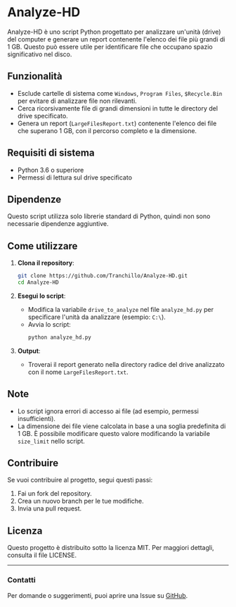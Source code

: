 
# Analyze-HD

Analyze-HD è uno script Python progettato per analizzare un'unità (drive) del computer e generare un report contenente l'elenco dei file più grandi di 1 GB. Questo può essere utile per identificare file che occupano spazio significativo nel disco.

## Funzionalità

- Esclude cartelle di sistema come `Windows`, `Program Files`, `$Recycle.Bin` per evitare di analizzare file non rilevanti.
- Cerca ricorsivamente file di grandi dimensioni in tutte le directory del drive specificato.
- Genera un report (`LargeFilesReport.txt`) contenente l'elenco dei file che superano 1 GB, con il percorso completo e la dimensione.

## Requisiti di sistema

- Python 3.6 o superiore
- Permessi di lettura sul drive specificato

## Dipendenze

Questo script utilizza solo librerie standard di Python, quindi non sono necessarie dipendenze aggiuntive.

## Come utilizzare

1. **Clona il repository**:
   ```bash
   git clone https://github.com/Tranchillo/Analyze-HD.git
   cd Analyze-HD
   ```

2. **Esegui lo script**:
   - Modifica la variabile `drive_to_analyze` nel file `analyze_hd.py` per specificare l'unità da analizzare (esempio: `C:\`).
   - Avvia lo script:
     ```bash
     python analyze_hd.py
     ```

3. **Output**:
   - Troverai il report generato nella directory radice del drive analizzato con il nome `LargeFilesReport.txt`.

## Note

- Lo script ignora errori di accesso ai file (ad esempio, permessi insufficienti).
- La dimensione dei file viene calcolata in base a una soglia predefinita di 1 GB. È possibile modificare questo valore modificando la variabile `size_limit` nello script.

## Contribuire

Se vuoi contribuire al progetto, segui questi passi:
1. Fai un fork del repository.
2. Crea un nuovo branch per le tue modifiche.
3. Invia una pull request.

## Licenza

Questo progetto è distribuito sotto la licenza MIT. Per maggiori dettagli, consulta il file LICENSE.

---

### Contatti

Per domande o suggerimenti, puoi aprire una Issue su [GitHub](https://github.com/Tranchillo/Analyze-HD/issues).

